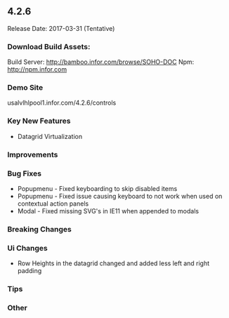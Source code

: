 ## 4.2.6
Release Date: 2017-03-31 (Tentative)

### Download Build Assets:
Build Server: http://bamboo.infor.com/browse/SOHO-DOC
Npm: http://npm.infor.com

### Demo Site
usalvlhlpool1.infor.com/4.2.6/controls

### Key New Features
- Datagrid Virtualization

### Improvements

### Bug Fixes
- Popupmenu - Fixed keyboarding to skip disabled items
- Popupmenu - Fixed issue causing keyboard to not work when used on contextual action panels
- Modal - Fixed missing SVG's in IE11 when appended to modals

### Breaking Changes

### Ui Changes
- Row Heights in the datagrid changed and added less left and right padding

### Tips

### Other
